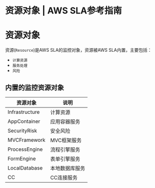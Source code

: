 # 资源对象 | AWS SLA参考指南

# 资源对象

资源(`Resource`)是AWS SLA的监控对象，资源被AWS SLA内置，主要包括：

  * `计算资源`
  * `服务处理`
  * `风险`

## 内置的监控资源对象

资源对象 | 说明  
---|---  
Infrastructure | 计算资源  
AppContainer | 应用容器服务  
SecurityRisk | 安全风险  
MVCFramework | MVC框架服务  
ProcessEngine | 流程引擎服务  
FormEngine | 表单引擎服务  
LocalDatabase | 本地数据库服务  
CC | CC连接服务